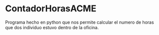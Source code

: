 # ContadorHorasACME
Programa hecho en python que nos permite calcular el numero de horas que dos individuo estuvo dentro de la oficina.
